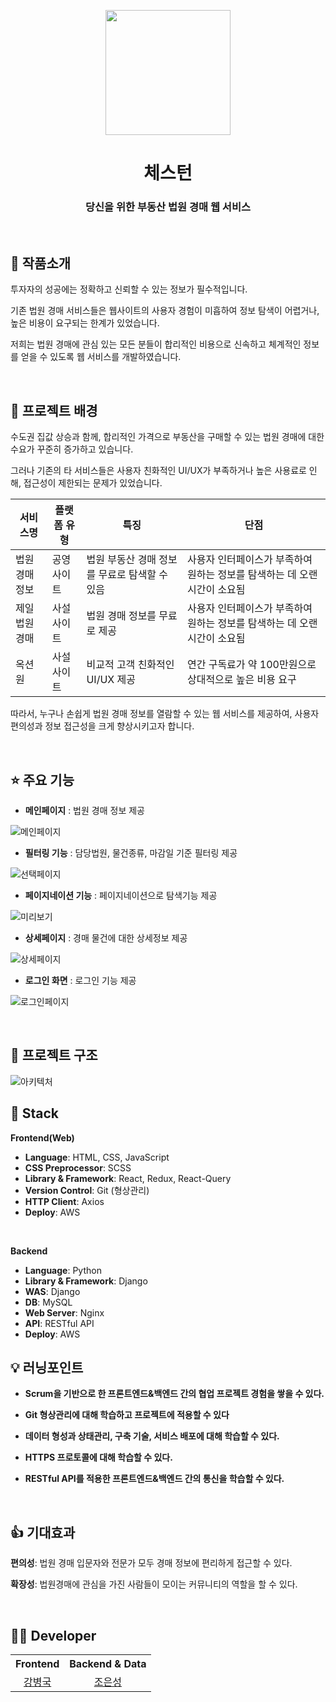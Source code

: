 <p align="middle" >
  <img width="200px;" src="https://img1.daumcdn.net/thumb/R1280x0/?scode=mtistory2&fname=https%3A%2F%2Fblog.kakaocdn.net%2Fdn%2FtL8Yr%2FbtsL5CxE0n3%2FmdentJpcerT6xhtojX7JFk%2Fimg.png"/>
</p>
<h1 align="middle">체스턴</h1>
<h3 align="middle">당신을 위한 부동산 법원 경매 웹 서비스</h3>

<br/>

## 📝 작품소개

<!-- 체스턴은 부동산 경매에 관심이 많은 경매 입문자와 전문가 모두가 편리하게 경매 정보를 접할 수 있도록 만든 웹 서비스입니다. -->
투자자의 성공에는 정확하고 신뢰할 수 있는 정보가 필수적입니다.

기존 법원 경매 서비스들은 웹사이트의 사용자 경험이 미흡하여 정보 탐색이 어렵거나, 높은 비용이 요구되는 한계가 있었습니다.

저희는 법원 경매에 관심 있는 모든 분들이 합리적인 비용으로 신속하고 체계적인 정보를 얻을 수 있도록 웹 서비스를 개발하였습니다.

<br/>

## 🌁 프로젝트 배경
수도권 집값 상승과 함께, 합리적인 가격으로 부동산을 구매할 수 있는 법원 경매에 대한 수요가 꾸준히 증가하고 있습니다.

그러나 기존의 타 서비스들은 사용자 친화적인 UI/UX가 부족하거나 높은 사용료로 인해, 접근성이 제한되는 문제가 있었습니다.

|서비스명|플랫폼 유형|특징|단점|
|---|---|---|---|
|법원경매정보|공영사이트|법원 부동산 경매 정보를 무료로 탐색할 수 있음|사용자 인터페이스가 부족하여 원하는 정보를 탐색하는 데 오랜 시간이 소요됨|
|제일법원경매|사설사이트|법원 경매 정보를 무료로 제공|사용자 인터페이스가 부족하여 원하는 정보를 탐색하는 데 오랜 시간이 소요됨|
|옥션원|사설사이트|비교적 고객 친화적인 UI/UX 제공|연간 구독료가 약 100만원으로 상대적으로 높은 비용 요구|


따라서, 누구나 손쉽게 법원 경매 정보를 열람할 수 있는 웹 서비스를 제공하여, 사용자 편의성과 정보 접근성을 크게 향상시키고자 합니다.

<br/>

## ⭐ 주요 기능

- **메인페이지** : 법원 경매 정보 제공

![메인페이지](https://img1.daumcdn.net/thumb/R1280x0/?scode=mtistory2&fname=https%3A%2F%2Fblog.kakaocdn.net%2Fdn%2FbQj4Y3%2FbtsMkZlYyjl%2FlVvw6Kbk3UDbkdSaLka5B0%2Fimg.png)

- **필터링 기능** : 담당법원, 물건종류, 마감일 기준 필터링 제공 

![선택페이지](https://img1.daumcdn.net/thumb/R1280x0/?scode=mtistory2&fname=https%3A%2F%2Fblog.kakaocdn.net%2Fdn%2FdCcPcJ%2FbtsMkXBGkbj%2F05ZklKdJfvi1akJJfjTD5k%2Fimg.png)

- **페이지네이션 기능** : 페이지네이션으로 탐색기능 제공

![미리보기](https://img1.daumcdn.net/thumb/R1280x0/?scode=mtistory2&fname=https%3A%2F%2Fblog.kakaocdn.net%2Fdn%2Fbkxk7U%2FbtsMkz17FcS%2FISNkkRNQIqm4pg0hfTW2S1%2Fimg.png)

- **상세페이지** : 경매 물건에 대한 상세정보 제공

![상세페이지](https://img1.daumcdn.net/thumb/R1280x0/?scode=mtistory2&fname=https%3A%2F%2Fblog.kakaocdn.net%2Fdn%2Fq2bVz%2FbtsMj8cSr2F%2FCTll739b5f7CHyGxTFJZX1%2Fimg.png)

- **로그인 화면** : 로그인 기능 제공

![로그인페이지](https://img1.daumcdn.net/thumb/R1280x0/?scode=mtistory2&fname=https%3A%2F%2Fblog.kakaocdn.net%2Fdn%2FdFGW0E%2FbtsMjgusdxT%2Fk9OWm0IpkovWfdt3HOuY30%2Fimg.png)



<br/>

## 🔨 프로젝트 구조
![아키텍처](https://img1.daumcdn.net/thumb/R1280x0/?scode=mtistory2&fname=https%3A%2F%2Fblog.kakaocdn.net%2Fdn%2FII4Jl%2FbtsMeTtFqDy%2FFfjVY7AdqO6p1TK4KCxyMK%2Fimg.png)

## 🔧 Stack

**Frontend(Web)**
- **Language**: HTML, CSS, JavaScript
- **CSS Preprocessor**: SCSS
- **Library & Framework**: React, Redux, React-Query
- **Version Control**: Git (형상관리)
- **HTTP Client**: Axios
- **Deploy**: AWS

<br />

**Backend**
- **Language**: Python
- **Library & Framework**: Django
- **WAS**: Django
- **DB**: MySQL
- **Web Server**: Nginx
- **API**: RESTful API
- **Deploy**: AWS


## 💡 러닝포인트

- **Scrum을 기반으로 한 프론트엔드&백엔드 간의 협업 프로젝트 경험을 쌓을 수 있다.**

- **Git 형상관리에 대해 학습하고 프로젝트에 적용할 수 있다**

- **데이터 형성과 상태관리, 구축 기술, 서비스 배포에 대해 학습할 수 있다.**

- **HTTPS 프로토콜에 대해 학습할 수 있다.**

- **RESTful API를 적용한 프론트엔드&백엔드 간의 통신을 학습할 수 있다.**

<br/>

## 👍 기대효과

**편의성**: 법원 경매 입문자와 전문가 모두 경매 정보에 편리하게 접근할 수 있다.

**확장성**: 법원경매에 관심을 가진 사람들이 모이는 커뮤니티의 역할을 할 수 있다.



<br/>

## 🙋‍♂️ Developer

<table>
  <tr>
    <th align="center">Frontend</th>
    <th align="center">Backend & Data</th>
  </tr>
  <tr>
    <td align="center"><a href="https://github.com/kang-byeongguk">강병국</a></td>
    <td align="center"><a href="https://github.com/JoeUnsung">조은성</a></td>
  </tr>
</table>





